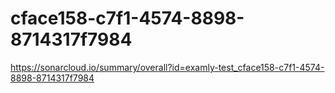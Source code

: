 # cface158-c7f1-4574-8898-8714317f7984
https://sonarcloud.io/summary/overall?id=examly-test_cface158-c7f1-4574-8898-8714317f7984
